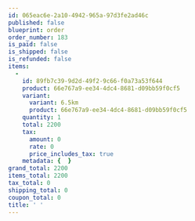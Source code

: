 ```yaml
---
id: 065eac6e-2a10-4942-965a-97d3fe2ad46c
published: false
blueprint: order
order_number: 183
is_paid: false
is_shipped: false
is_refunded: false
items:
  -
    id: 89fb7c39-9d2d-49f2-9c66-f0a73a53f644
    product: 66e767a9-ee34-4dc4-8681-d09bb59f0cf5
    variant:
      variant: 6.5km
      product: 66e767a9-ee34-4dc4-8681-d09bb59f0cf5
    quantity: 1
    total: 2200
    tax:
      amount: 0
      rate: 0
      price_includes_tax: true
    metadata: {  }
grand_total: 2200
items_total: 2200
tax_total: 0
shipping_total: 0
coupon_total: 0
title: ' '
---
```

